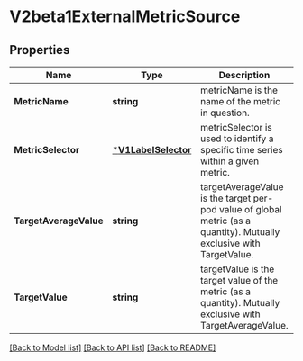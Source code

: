 # V2beta1ExternalMetricSource

## Properties
Name | Type | Description | Notes
------------ | ------------- | ------------- | -------------
**MetricName** | **string** | metricName is the name of the metric in question. | [default to null]
**MetricSelector** | [***V1LabelSelector**](v1.LabelSelector.md) | metricSelector is used to identify a specific time series within a given metric. | [optional] [default to null]
**TargetAverageValue** | **string** | targetAverageValue is the target per-pod value of global metric (as a quantity). Mutually exclusive with TargetValue. | [optional] [default to null]
**TargetValue** | **string** | targetValue is the target value of the metric (as a quantity). Mutually exclusive with TargetAverageValue. | [optional] [default to null]

[[Back to Model list]](../README.md#documentation-for-models) [[Back to API list]](../README.md#documentation-for-api-endpoints) [[Back to README]](../README.md)


